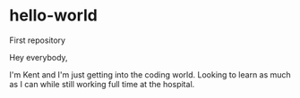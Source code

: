 # hello-world
First repository

Hey everybody,

I'm Kent and I'm just getting into the coding world. Looking to learn as much as I can while still working full time at the hospital.
